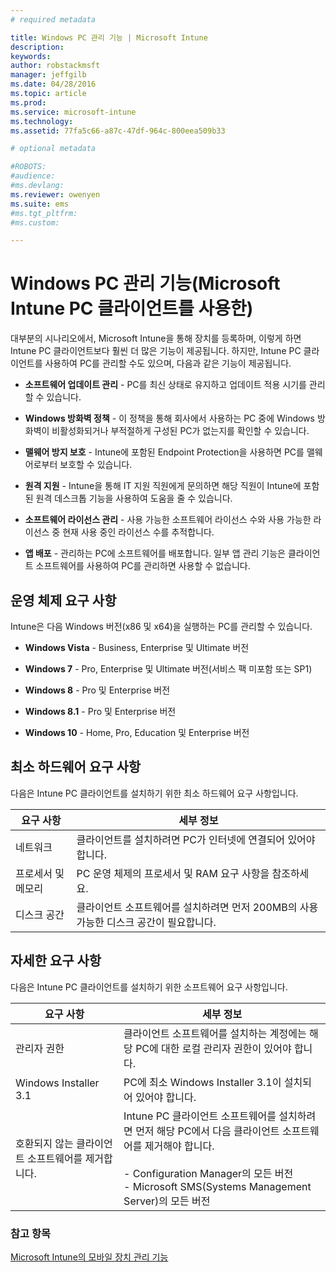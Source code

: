 ```yaml
---
# required metadata

title: Windows PC 관리 기능 | Microsoft Intune
description:
keywords:
author: robstackmsft
manager: jeffgilb
ms.date: 04/28/2016
ms.topic: article
ms.prod:
ms.service: microsoft-intune
ms.technology:
ms.assetid: 77fa5c66-a87c-47df-964c-800eea509b33

# optional metadata

#ROBOTS:
#audience:
#ms.devlang:
ms.reviewer: owenyen
ms.suite: ems
#ms.tgt_pltfrm:
#ms.custom:

---
```


# Windows PC 관리 기능(Microsoft Intune PC 클라이언트를 사용한)
대부분의 시나리오에서, Microsoft Intune을 통해 장치를 등록하며, 이렇게 하면 Intune PC 클라이언트보다 훨씬 더 많은 기능이 제공됩니다. 하지만, Intune PC 클라이언트를 사용하여 PC를 관리할 수도 있으며, 다음과 같은 기능이 제공됩니다.

-   **소프트웨어 업데이트 관리** - PC를 최신 상태로 유지하고 업데이트 적용 시기를 관리할 수 있습니다.

-   **Windows 방화벽 정책** - 이 정책을 통해 회사에서 사용하는 PC 중에 Windows 방화벽이 비활성화되거나 부적절하게 구성된 PC가 없는지를 확인할 수 있습니다.

-   **맬웨어 방지 보호** - Intune에 포함된 Endpoint Protection을 사용하면 PC를 맬웨어로부터 보호할 수 있습니다.

-   **원격 지원** - Intune을 통해 IT 지원 직원에게 문의하면 해당 직원이 Intune에 포함된 원격 데스크톱 기능을 사용하여 도움을 줄 수 있습니다<!--- (requires TeamViewer software)--->.

-   **소프트웨어 라이선스 관리** - 사용 가능한 소프트웨어 라이선스 수와 사용 가능한 라이선스 중 현재 사용 중인 라이선스 수를 추적합니다.
-   **앱 배포** - 관리하는 PC에 소프트웨어를 배포합니다. 일부 앱 관리 기능은 클라이언트 소프트웨어를 사용하여 PC를 관리하면 사용할 수 없습니다.


## 운영 체제 요구 사항
Intune은 다음 Windows 버전(x86 및 x64)을 실행하는 PC를 관리할 수 있습니다.


-   **Windows Vista** - Business, Enterprise 및 Ultimate 버전

-   **Windows 7** - Pro, Enterprise 및 Ultimate 버전(서비스 팩 미포함 또는 SP1)

-   **Windows 8** - Pro 및 Enterprise 버전

-   **Windows 8.1** - Pro 및 Enterprise 버전

- **Windows 10** - Home, Pro, Education 및 Enterprise 버전


## 최소 하드웨어 요구 사항
다음은 Intune PC 클라이언트를 설치하기 위한 최소 하드웨어 요구 사항입니다.

|요구 사항|세부 정보|
|---------------|--------------------|
|네트워크|클라이언트를 설치하려면 PC가 인터넷에 연결되어 있어야 합니다.|
|프로세서 및 메모리|PC 운영 체제의 프로세서 및 RAM 요구 사항을 참조하세요.|
|디스크 공간|클라이언트 소프트웨어를 설치하려면 먼저 200MB의 사용 가능한 디스크 공간이 필요합니다.|

## 자세한 요구 사항
다음은 Intune PC 클라이언트를 설치하기 위한 소프트웨어 요구 사항입니다.

|요구 사항|세부 정보|
|---------------|--------------------|
|관리자 권한|클라이언트 소프트웨어를 설치하는 계정에는 해당 PC에 대한 로컬 관리자 권한이 있어야 합니다.|
|Windows Installer 3.1|PC에 최소 Windows Installer 3.1이 설치되어 있어야 합니다.|
|호환되지 않는 클라이언트 소프트웨어를 제거합니다.|Intune PC 클라이언트 소프트웨어를 설치하려면 먼저 해당 PC에서 다음 클라이언트 소프트웨어를 제거해야 합니다.<br /><br />-   Configuration Manager의 모든 버전<br />-   Microsoft SMS(Systems Management Server)의 모든 버전|

### 참고 항목
[Microsoft Intune의 모바일 장치 관리 기능](./mobile-device-management-capabilities-in-microsoft-intune.md)


<!--HONumber=Jun16_HO2-->


